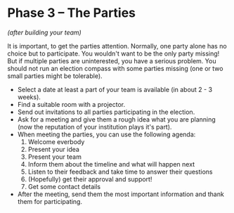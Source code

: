 # Phase 3 – The Parties

*(after building your team)*

It is important, to get the parties attention. Normally, one party alone has no choice but to
participate. You wouldn't want to be the only party missing! But if multiple parties are
uninterested, you have a serious problem. You should not run an election compass with some parties
missing (one or two small parties might be tolerable).

- Select a date at least a part of your team is available (in about 2 - 3 weeks).
- Find a suitable room with a projector.
- Send out invitations to all parties participating in the election.
- Ask for a meeting and give them a rough idea what you are planning (now the reputation of your
  institution plays it's part).
- When meeting the parties, you can use the following agenda:
  1. Welcome everbody
  2. Present your idea
  3. Present your team
  4. Inform them about the timeline and what will happen next
  5. Listen to their feedback and take time to answer their questions
  6. (Hopefully) get their approval and support!
  7. Get some contact details
- After the meeting, send them the most important information and thank them for participating.